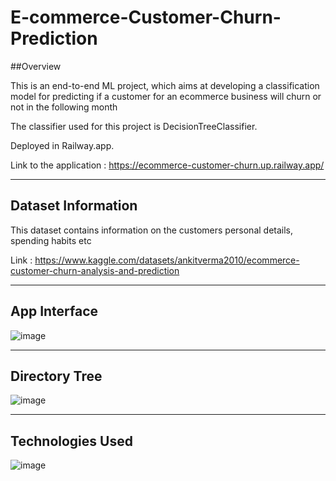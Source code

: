 # E-commerce-Customer-Churn-Prediction

##Overview

This is an end-to-end ML project, which aims at developing a classification model for predicting if a customer for an ecommerce business will churn or not in the following month

The classifier used for this project is DecisionTreeClassifier.

Deployed in Railway.app.

Link to the application : https://ecommerce-customer-churn.up.railway.app/ 

************************************************************************************************************

## Dataset Information

This dataset contains information on the customers personal details, spending habits etc

Link : https://www.kaggle.com/datasets/ankitverma2010/ecommerce-customer-churn-analysis-and-prediction 

************************************************************************************************************

## App Interface

![image](https://user-images.githubusercontent.com/77207245/206840674-1cc63fa5-e92d-4c67-a9df-c603a7c50ea9.png)

************************************************************************************************************

## Directory Tree

![image](https://user-images.githubusercontent.com/77207245/206840435-48e20324-a79b-4601-b881-9687baa2521f.png)

************************************************************************************************************

## Technologies Used

![image](https://user-images.githubusercontent.com/77207245/206840274-30f095bf-eb95-4fda-9397-1ae7962a5e1b.png)

